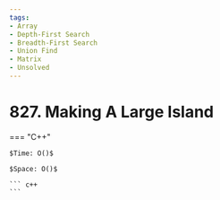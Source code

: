 ```yaml
---
tags:
- Array
- Depth-First Search
- Breadth-First Search
- Union Find
- Matrix
- Unsolved
---
```



# 827. Making A Large Island

=== "C++"

    $Time: O()$

    $Space: O()$

    ``` c++
    ```